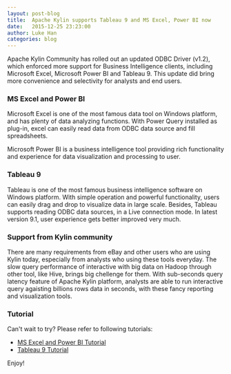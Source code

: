 ```yaml
---
layout: post-blog
title:  Apache Kylin supports Tableau 9 and MS Excel, Power BI now
date:   2015-12-25 23:23:00
author: Luke Han
categories: blog
---
```


Apache Kylin Community has rolled out an updated ODBC Driver (v1.2), which enforced more support for Business Intelligence clients, including Microsoft Excel, Microsoft Power BI and Tableau 9. This update did bring more convenience and selectivity for analysts and end users.

### MS Excel and Power BI
Microsoft Excel is one of the most famous data tool on Windows platform, and has plenty of data analyzing functions. With Power Query installed as plug-in, excel can easily read data from ODBC data source and fill spreadsheets. 

Microsoft Power BI is a business intelligence tool providing rich functionality and experience for data visualization and processing to user.

### Tableau 9
Tableau is one of the most famous business intelligence software on Windows platform. With simple operation and powerful functionality, users can easily drag and drop to visualize data in large scale. Besides, Tableau supports reading ODBC data sources, in a Live connection mode. In latest version 9.1, user experience gets better improved very much.

### Support from Kylin community
There are many requirements from eBay and other users who are using Kylin today, especially from analysts who using these tools everyday. The slow query performance of interactive with big data on Hadoop through other tool, like Hive, brings big chellenge for them.
With sub-seconds query latency feature of Apache Kylin platform, analysts are able to run interactive query agaisting billions rows data in seconds, with these fancy reporting and visualization tools.

### Tutorial
Can't wait to try? Please refer to following tutorials:  
* [MS Excel and Power BI Tutorial](/docs/tutorial/powerbi.html) 
* [Tableau 9 Tutorial](/docs/tutorial/tableau_91.html)

Enjoy!

